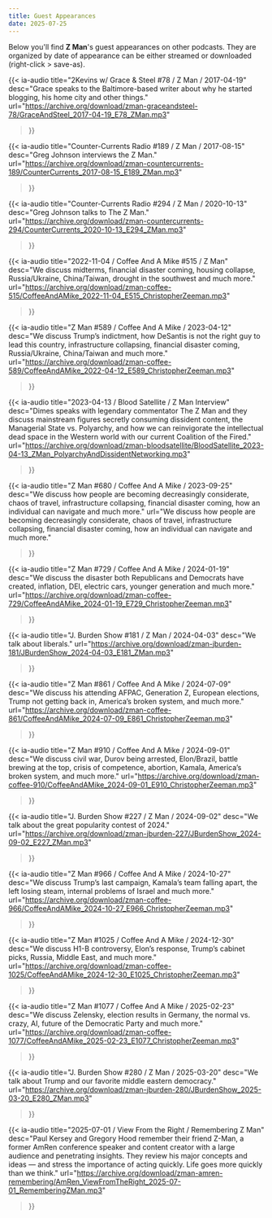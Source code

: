 ```yaml
---
title: Guest Appearances
date: 2025-07-25
---
```


Below you'll find **Z Man**'s guest appearances on other podcasts. They are organized by date of appearance can be either streamed or downloaded (right-click > save-as).


{{< ia-audio
    title="2Kevins w/ Grace & Steel #78 / Z Man / 2017-04-19"
    desc="Grace speaks to the Baltimore-based writer about why he started blogging, his home city and other things."
    url="https://archive.org/download/zman-graceandsteel-78/GraceAndSteel_2017-04-19_E78_ZMan.mp3"
>}}


{{< ia-audio
    title="Counter-Currents Radio #189 / Z Man / 2017-08-15"
    desc="Greg Johnson interviews the Z Man."
    url="https://archive.org/download/zman-countercurrents-189/CounterCurrents_2017-08-15_E189_ZMan.mp3"
>}}

{{< ia-audio
    title="Counter-Currents Radio #294 / Z Man / 2020-10-13"
    desc="Greg Johnson talks to The Z Man."
    url="https://archive.org/download/zman-countercurrents-294/CounterCurrents_2020-10-13_E294_ZMan.mp3"
>}}

{{< ia-audio 
    title="2022-11-04 / Coffee And A Mike #515 / Z Man"
    desc="We discuss midterms, financial disaster coming, housing collapse, Russia/Ukraine, China/Taiwan, drought in the southwest and much more."
    url="https://archive.org/download/zman-coffee-515/CoffeeAndAMike_2022-11-04_E515_ChristopherZeeman.mp3"
>}}

{{< ia-audio
    title="Z Man #589 / Coffee And A Mike / 2023-04-12"
    desc="We discuss Trump’s indictment, how DeSantis is not the right guy to lead this country, infrastructure collapsing, financial disaster coming, Russia/Ukraine, China/Taiwan and much more."
    url="https://archive.org/download/zman-coffee-589/CoffeeAndAMike_2022-04-12_E589_ChristopherZeeman.mp3"
>}}

{{< ia-audio
    title="2023-04-13 / Blood Satellite / Z Man Interview"
    desc="Dimes speaks with legendary commentator The Z Man and they discuss mainstream figures secretly consuming dissident content, the Managerial State vs. Polyarchy, and how we can reinvigorate the intellectual dead space in the Western world with our current Coalition of the Fired."
    url="https://archive.org/download/zman-bloodsatellite/BloodSatellite_2023-04-13_ZMan_PolyarchyAndDissidentNetworking.mp3"
>}}

{{< ia-audio
    title="Z Man #680 / Coffee And A Mike / 2023-09-25"
    desc="We discuss how people are becoming decreasingly considerate, chaos of travel, infrastructure collapsing, financial disaster coming, how an individual can navigate and much more."
    url="We discuss how people are becoming decreasingly considerate, chaos of travel, infrastructure collapsing, financial disaster coming, how an individual can navigate and much more."
>}}

{{< ia-audio
    title="Z Man #729 / Coffee And A Mike / 2024-01-19"
    desc="We discuss the disaster both Republicans and Democrats have created, inflation, DEI, electric cars, younger generation and much more."
    url="https://archive.org/download/zman-coffee-729/CoffeeAndAMike_2024-01-19_E729_ChristopherZeeman.mp3"
>}}

{{< ia-audio
    title="J. Burden Show #181 / Z Man / 2024-04-03"
    desc="We talk about liberals."
    url="https://archive.org/download/zman-jburden-181/JBurdenShow_2024-04-03_E181_ZMan.mp3"
>}}

{{< ia-audio
    title="Z Man #861 / Coffee And A Mike / 2024-07-09"
    desc="We discuss his attending AFPAC, Generation Z, European elections, Trump not getting back in, America’s broken system, and much more."
    url="https://archive.org/download/zman-coffee-861/CoffeeAndAMike_2024-07-09_E861_ChristopherZeeman.mp3"
>}}

{{< ia-audio
    title="Z Man #910 / Coffee And A Mike / 2024-09-01"
    desc="We discuss civil war, Durov being arrested, Elon/Brazil, battle brewing at the top, crisis of competence, abortion, Kamala, America’s broken system, and much more."
    url="https://archive.org/download/zman-coffee-910/CoffeeAndAMike_2024-09-01_E910_ChristopherZeeman.mp3"
>}}

{{< ia-audio
    title="J. Burden Show #227 / Z Man / 2024-09-02"
    desc="We talk about the great popularity contest of 2024."
    url="https://archive.org/download/zman-jburden-227/JBurdenShow_2024-09-02_E227_ZMan.mp3"
>}}

{{< ia-audio
    title="Z Man #966 / Coffee And A Mike / 2024-10-27"
    desc="We discuss Trump’s last campaign, Kamala’s team falling apart, the left losing steam, internal problems of Israel and much more."
    url="https://archive.org/download/zman-coffee-966/CoffeeAndAMike_2024-10-27_E966_ChristopherZeeman.mp3"
>}}

{{< ia-audio
    title="Z Man #1025 / Coffee And A Mike / 2024-12-30"
    desc="We discuss H1-B controversy, Elon’s response, Trump’s cabinet picks, Russia, Middle East, and much more."
    url="https://archive.org/download/zman-coffee-1025/CoffeeAndAMike_2024-12-30_E1025_ChristopherZeeman.mp3"
>}}

{{< ia-audio
    title="Z Man #1077 / Coffee And A Mike / 2025-02-23"
    desc="We discuss Zelensky, election results in Germany, the normal vs. crazy, AI, future of the Democratic Party and much more."
    url="https://archive.org/download/zman-coffee-1077/CoffeeAndAMike_2025-02-23_E1077_ChristopherZeeman.mp3"
>}}

{{< ia-audio
    title="J. Burden Show #280 / Z Man / 2025-03-20"
    desc="We talk about Trump and our favorite middle eastern democracy."
    url="https://archive.org/download/zman-jburden-280/JBurdenShow_2025-03-20_E280_ZMan.mp3"
>}}

{{< ia-audio
    title="2025-07-01 / View From the Right / Remembering Z Man"
    desc="Paul Kersey and Gregory Hood remember their friend Z-Man, a former AmRen conference speaker and content creator with a large audience and penetrating insights. They review his major concepts and ideas — and stress the importance of acting quickly. Life goes more quickly than we think."
    url="https://archive.org/download/zman-amren-remembering/AmRen_ViewFromTheRight_2025-07-01_RememberingZMan.mp3"
>}}
